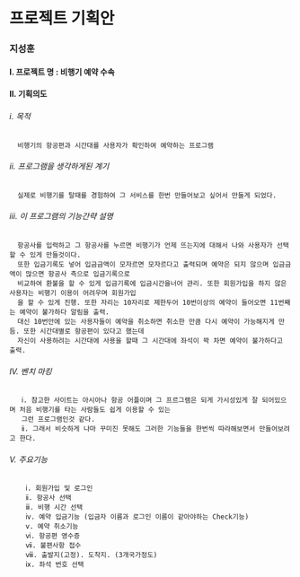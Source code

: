 # 프로젝트 기획안
### 지성훈

#### Ⅰ. 프로젝트 명 : 비행기 예약 수속
#### Ⅱ. 기획의도
######  ⅰ. 목적
  
      비행기의 항공편과 시간대를 사용자가 확인하여 예약하는 프로그램
  
 ###### ⅱ. 프로그램을 생각하게된 계기
  
      실제로 비행기를 탈때를 경험하여 그 서비스를 한번 만들어보고 싶어서 만들게 되었다.
  
 ###### ⅲ. 이 프로그램의 기능간략 설명
  
      항공사를 입력하고 그 항공사를 누르면 비행기가 언제 뜨는지에 대해서 나와 사용자가 선택할 수 있게 만들것이다.
      또한 입금기록도 넣어 입금금액이 모자르면 모자르다고 출력되며 예약은 되지 않으며 입금금액이 많으면 항공사 측으로 입금기록으로
      비교하여 환불을 할 수 있게 입금기록에 입금시간을너어 관리. 또한 회원가입을 하지 않은 사용자는 비행기 이용이 어려우며 회원가입
      을 할 수 있게 진행. 또한 자리는 10자리로 제한두어 10번이상의 예약이 들어오면 11번째는 예약이 불가하다 알림을 출력.
      대신 10번안에 있는 사용자들이 예약을 취소하면 취소한 만큼 다시 예약이 가능해지게 만듬. 또한 시간대별로 항공편이 있다고 했는데
      자신이 사용하려는 시간대에 사용을 할때 그 시간대에 좌석이 꽉 차면 예약이 불가하다고 출력.


 ###### Ⅳ. 벤치 마킹
       ⅰ. 참고한 사이트는 아시아나 항공 어플이며 그 프르그램은 되게 가시성있게 잘 되어있으며 처음 비행기를 타는 사람들도 쉽게 이용할 수 있는 
       그런 프로그램인것 같다.
       ⅱ. 그래서 비슷하게 나마 꾸미진 못해도 그러한 기능들을 한번씩 따라해보면서 만들어보려고 한다.

  ###### Ⅴ. 주요기능
        ⅰ. 회원가입 및 로그인
        ⅱ. 항공사 선택
        ⅲ. 비행 시간 선택
        ⅳ. 예약 입금기능 (입금자 이름과 로그인 이름이 같아야하는 Check기능)
        ⅴ. 예약 취소기능
        ⅵ. 항공편 영수증
        ⅶ. 불편사항 접수
        ⅷ. 출발지(고정). 도착지. (3개국가정도)
        ⅸ. 좌석 번호 선택
